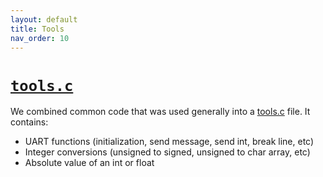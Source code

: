 ```yaml
---
layout: default
title: Tools
nav_order: 10
---
```


# [`tools.c`](https://github.com/DemonicTricycle/DemonicTricycle-ELECH309/blob/main/src/tools.c)
We combined common code that was used generally into a [tools.c](https://github.com/DemonicTricycle/DemonicTricycle-ELECH309/blob/main/src/tools.c) file. It contains:

- UART functions (initialization, send message, send int, break line, etc)
- Integer conversions (unsigned to signed, unsigned to char array, etc)
- Absolute value of an int or float

